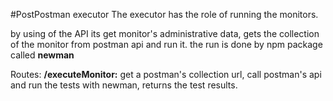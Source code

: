#PostPostman executor
The executor has the role of running the monitors.

by using of the API its get monitor's administrative data, gets the collection of the monitor from postman api and run it.
the run is done by npm package called **newman**

Routes:
**/executeMonitor:**
get a postman's collection url, call postman's api and run the tests with newman, returns the test results.